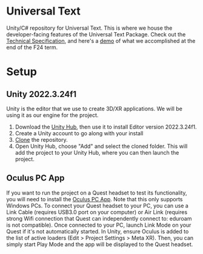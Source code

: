 # Universal Text
Unity/C# repository for Universal Text. This is where we house the developer-facing features of the Universal Text Package.
Check out the [Technical Specification](https://docs.google.com/document/d/1ZENwW2QDMECsh4XjdapVCEHr-pyB22QbAG2YkK9n5k4/edit#heading=h.sqd56vvgynf), and here's a [demo](https://file.notion.so/f/f/bfe57eb7-4a4c-4be7-a345-654e14f2a535/4989b819-4938-457e-8ac5-ea67356e6b78/8mb.video-sht-Hlr0Woeg_(1).mp4?table=block&id=1c2bc072-402f-804f-9b72-e98b6c2c0091&spaceId=bfe57eb7-4a4c-4be7-a345-654e14f2a535&expirationTimestamp=1743026400000&signature=Ic5gRzBXysrAtiRIFsrmB5twiOKZ8JBMmAMeX9UnGx4&downloadName=8mb.video-sht-Hlr0Woeg+%281%29.mp4) of what we accomplished at the end of the F24 term.
# Setup
## Unity 2022.3.24f1
Unity is the editor that we use to create 3D/XR applications. We will be using it as our engine for the project. 
1. Download the [Unity Hub](https://unity.com/download), then use it to install Editor version 2022.3.24f1.
2. Create a Unity account to go along with your install
3. [Clone](https://docs.github.com/en/repositories/creating-and-managing-repositories/cloning-a-repository) the repository.
4. Open Unity Hub, choose "Add" and select the cloned folder. This will add the project to your Unity Hub, where you can then launch the project.
## Oculus PC App
If you want to run the project on a Quest headset to test its functionality, you will need to install the [Oculus PC App](https://www.meta.com/help/quest/articles/headsets-and-accessories/oculus-rift-s/install-app-for-link/). Note that this only supports Windows PCs. To connect your Quest headset to your PC, you can use a Link Cable (requires USB3.0 port on your computer) or Air Link (requires strong Wifi connection that Quest can independently connect to: eduroam is not compatible).
Once connected to your PC, launch Link Mode on your Quest if it's not automatically started. In Unity, ensure Oculus is added to the list of active loaders (Edit > Project Settings > Meta XR). Then, you can simply start Play Mode and the app will be displayed to the Quest headset.
